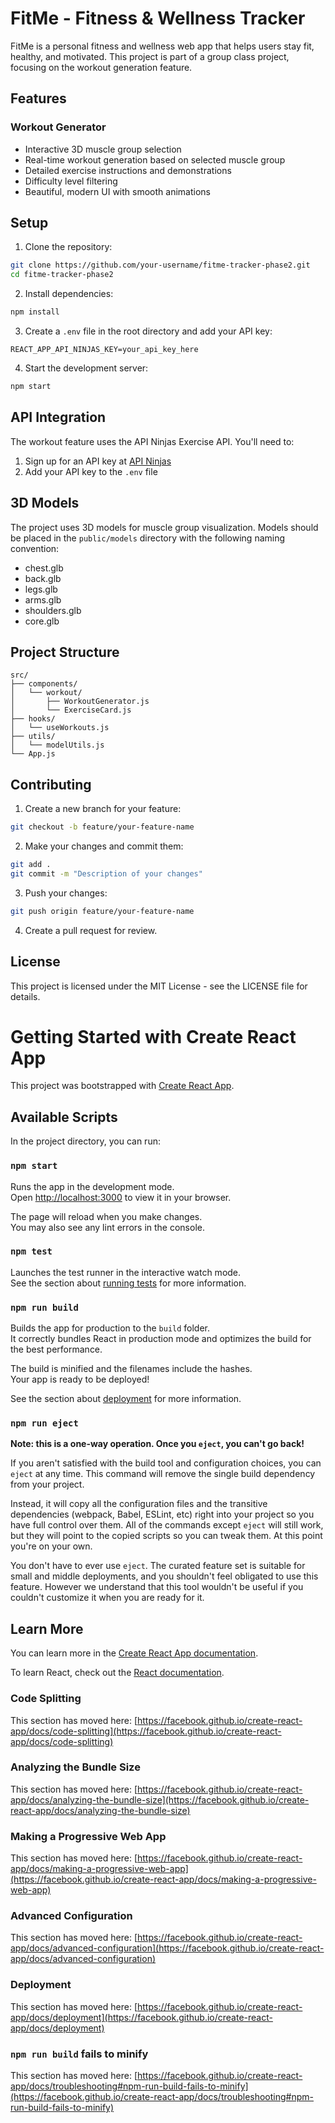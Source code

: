 # FitMe - Fitness & Wellness Tracker

FitMe is a personal fitness and wellness web app that helps users stay fit, healthy, and motivated. This project is part of a group class project, focusing on the workout generation feature.

## Features

### Workout Generator
- Interactive 3D muscle group selection
- Real-time workout generation based on selected muscle group
- Detailed exercise instructions and demonstrations
- Difficulty level filtering
- Beautiful, modern UI with smooth animations

## Setup

1. Clone the repository:
```bash
git clone https://github.com/your-username/fitme-tracker-phase2.git
cd fitme-tracker-phase2
```

2. Install dependencies:
```bash
npm install
```

3. Create a `.env` file in the root directory and add your API key:
```
REACT_APP_API_NINJAS_KEY=your_api_key_here
```

4. Start the development server:
```bash
npm start
```

## API Integration

The workout feature uses the API Ninjas Exercise API. You'll need to:
1. Sign up for an API key at [API Ninjas](https://api-ninjas.com/)
2. Add your API key to the `.env` file

## 3D Models

The project uses 3D models for muscle group visualization. Models should be placed in the `public/models` directory with the following naming convention:
- chest.glb
- back.glb
- legs.glb
- arms.glb
- shoulders.glb
- core.glb

## Project Structure

```
src/
├── components/
│   └── workout/
│       ├── WorkoutGenerator.js
│       └── ExerciseCard.js
├── hooks/
│   └── useWorkouts.js
├── utils/
│   └── modelUtils.js
└── App.js
```

## Contributing

1. Create a new branch for your feature:
```bash
git checkout -b feature/your-feature-name
```

2. Make your changes and commit them:
```bash
git add .
git commit -m "Description of your changes"
```

3. Push your changes:
```bash
git push origin feature/your-feature-name
```

4. Create a pull request for review.

## License

This project is licensed under the MIT License - see the LICENSE file for details.

# Getting Started with Create React App

This project was bootstrapped with [Create React App](https://github.com/facebook/create-react-app).

## Available Scripts

In the project directory, you can run:

### `npm start`

Runs the app in the development mode.  
Open [http://localhost:3000](http://localhost:3000) to view it in your browser.

The page will reload when you make changes.  
You may also see any lint errors in the console.

### `npm test`

Launches the test runner in the interactive watch mode.  
See the section about [running tests](https://facebook.github.io/create-react-app/docs/running-tests) for more information.

### `npm run build`

Builds the app for production to the `build` folder.  
It correctly bundles React in production mode and optimizes the build for the best performance.

The build is minified and the filenames include the hashes.  
Your app is ready to be deployed!

See the section about [deployment](https://facebook.github.io/create-react-app/docs/deployment) for more information.

### `npm run eject`

**Note: this is a one-way operation. Once you `eject`, you can't go back!**

If you aren't satisfied with the build tool and configuration choices, you can `eject` at any time. This command will remove the single build dependency from your project.

Instead, it will copy all the configuration files and the transitive dependencies (webpack, Babel, ESLint, etc) right into your project so you have full control over them. All of the commands except `eject` will still work, but they will point to the copied scripts so you can tweak them. At this point you're on your own.

You don't have to ever use `eject`. The curated feature set is suitable for small and middle deployments, and you shouldn't feel obligated to use this feature. However we understand that this tool wouldn't be useful if you couldn't customize it when you are ready for it.

## Learn More

You can learn more in the [Create React App documentation](https://facebook.github.io/create-react-app/docs/getting-started).

To learn React, check out the [React documentation](https://reactjs.org/).

### Code Splitting

This section has moved here: [https://facebook.github.io/create-react-app/docs/code-splitting](https://facebook.github.io/create-react-app/docs/code-splitting)

### Analyzing the Bundle Size

This section has moved here: [https://facebook.github.io/create-react-app/docs/analyzing-the-bundle-size](https://facebook.github.io/create-react-app/docs/analyzing-the-bundle-size)

### Making a Progressive Web App

This section has moved here: [https://facebook.github.io/create-react-app/docs/making-a-progressive-web-app](https://facebook.github.io/create-react-app/docs/making-a-progressive-web-app)

### Advanced Configuration

This section has moved here: [https://facebook.github.io/create-react-app/docs/advanced-configuration](https://facebook.github.io/create-react-app/docs/advanced-configuration)

### Deployment

This section has moved here: [https://facebook.github.io/create-react-app/docs/deployment](https://facebook.github.io/create-react-app/docs/deployment)

### `npm run build` fails to minify

This section has moved here: [https://facebook.github.io/create-react-app/docs/troubleshooting#npm-run-build-fails-to-minify](https://facebook.github.io/create-react-app/docs/troubleshooting#npm-run-build-fails-to-minify)

